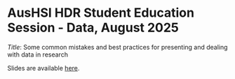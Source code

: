 # AusHSI HDR Student Education Session - Data, August 2025

*Title*: Some common mistakes and best practices for presenting and dealing with data in research

Slides are available [here](https://agbarnett.github.io/talks/present/slides).
